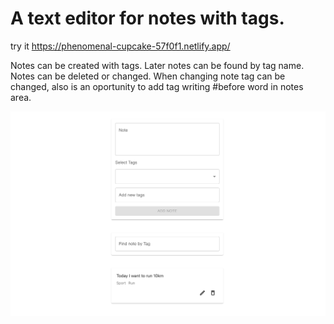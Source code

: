<h1>A text editor for notes with tags.</h1>

try it
https://phenomenal-cupcake-57f0f1.netlify.app/

<p>Notes can be created with tags. Later notes can be found by tag name. Notes can be deleted or changed. When changing note tag can be changed, also is an oportunity to add tag writing #before word in notes area.</p>

<img src="./notes.png"  alt="webpage"/>
